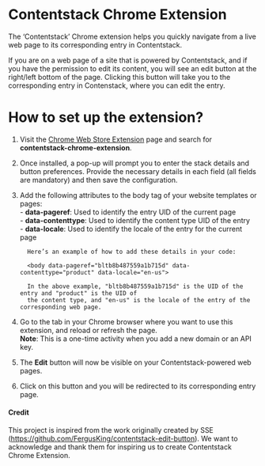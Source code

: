 # Contentstack Chrome Extension



The ‘Contentstack’ Chrome extension helps you quickly navigate from a live web page to its corresponding entry in Contentstack. 

If you are on a web page of a site that is powered by Contentstack, and if you have the permission to edit its content, you will see an edit button at the right/left bottom of the page. Clicking this button will take you to the corresponding entry in Contenstack, where you can edit the entry.

# How to set up the extension?
1. Visit the [Chrome Web Store Extension](https://chrome.google.com/webstore/category/extensions) page and search for **contentstack-chrome-extension**.
2. Once installed, a pop-up will prompt you to enter the stack details and button preferences. Provide the necessary details in each field (all fields are mandatory) and then save the configuration.
3. Add the following attributes to the body tag of your website templates or pages:  
         - **data-pageref**: Used to identify the entry UID of the current page  
         - **data-contenttype**: Used to identify the content type UID of the entry  
         - **data-locale**: Used to identify the locale of the entry for the current page  

         Here’s an example of how to add these details in your code:

         <body data-pageref="bltb8b487559a1b715d" data-contenttype="product" data-locale="en-us">

         In the above example, "bltb8b487559a1b715d" is the UID of the entry and "product" is the UID of  
         the content type, and "en-us" is the locale of the entry of the corresponding web page.  
4. Go to the tab in your Chrome browser where you want to use this extension, and reload or refresh the page.  
**Note**: This is a one-time activity when you add a new domain or an API key.
6.   The **Edit** button will now be visible on your Contentstack-powered web pages.
7.   Click on this button and you will be redirected to its corresponding entry page.

 #### Credit
  This project is inspired from the work originally created by SSE (https://github.com/FergusKing/contentstack-edit-button). We want to acknowledge and thank them for inspiring us to create Contentstack Chrome Extension.